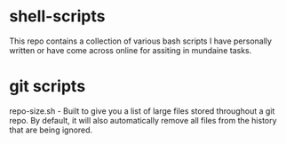 shell-scripts
=============

This repo contains a collection of various bash scripts I have personally written or have come across online for assiting in mundaine tasks.

git scripts
===========

repo-size.sh - Built to give you a list of large files stored throughout a git repo. By default, it will also automatically remove all files from the history that are being ignored.

